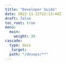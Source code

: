 ```yaml
---
title: "Developer Guide"
date: 2022-11-22T22:13:44Z
draft: false
toc_root: true
menu:
  main:
    weight: 30
cascade:
  type: docs
  _target:
  path: "/devops/**"
---
```


